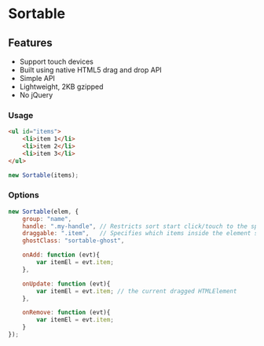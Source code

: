 # Sortable


## Features
* Support touch devices
* Built using native HTML5 drag and drop API
* Simple API
* Lightweight, 2KB gzipped
* No jQuery


### Usage
```html
<ul id="items">
	<li>item 1</li>
	<li>item 2</li>
	<li>item 3</li>
</ul>
```

```js
new Sortable(items);
```


### Options
```js
new Sortable(elem, {
	group: "name",
	handle: ".my-handle", // Restricts sort start click/touch to the specified element
	draggable: ".item",   // Specifies which items inside the element should be sortable
	ghostClass: "sortable-ghost",

	onAdd: function (evt){
		var itemEl = evt.item;
	},

	onUpdate: function (evt){
		var itemEl = evt.item; // the current dragged HTMLElement
	},

	onRemove: function (evt){
		var itemEl = evt.item;
	}
});
```
